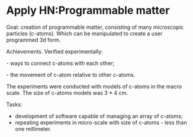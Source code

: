 # Apply HN:Programmable matter

Goal: creation of programmable matter, consisting of many microscopic particles (c-atoms). Which can be manipulated to create a user programmed 3d form.<p>Achievements. Verified experimentally:<p>- ways to connect c-atoms with each other;<p>- the movement of c-atom relative to other c-atoms.<p>The experiments were conducted with models of c-atoms in the macro scale. The size of c-atoms models was 3 * 4 cm.<p>Tasks:
- development of software capable of managing an array of c-atoms;
- repeating experiments in micro-scale with size of c-atoms - less than one millimeter.
